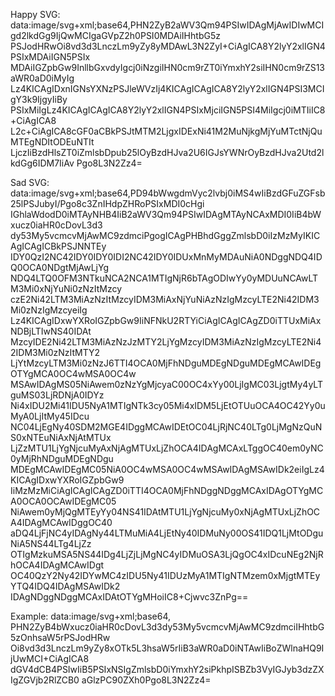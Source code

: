 <!-- ## Foundry

**Foundry is a blazing fast, portable and modular toolkit for Ethereum application development written in Rust.**

Foundry consists of:

-   **Forge**: Ethereum testing framework (like Truffle, Hardhat and DappTools).
-   **Cast**: Swiss army knife for interacting with EVM smart contracts, sending transactions and getting chain data.
-   **Anvil**: Local Ethereum node, akin to Ganache, Hardhat Network.
-   **Chisel**: Fast, utilitarian, and verbose solidity REPL.

## Documentation

https://book.getfoundry.sh/

## Usage

### Build

```shell
$ forge build
```

### Test

```shell
$ forge test
```

### Format

```shell
$ forge fmt
```

### Gas Snapshots

```shell
$ forge snapshot
```

### Anvil

```shell
$ anvil
```

### Deploy

```shell
$ forge script script/Counter.s.sol:CounterScript --rpc-url <your_rpc_url> --private-key <your_private_key>
```

### Cast

```shell
$ cast <subcommand>
```

### Help

```shell
$ forge --help
$ anvil --help
$ cast --help
``` -->

Happy SVG:
data:image/svg+xml;base64,PHN2ZyB2aWV3Qm94PSIwIDAgMjAwIDIwMCIgd2lkdGg9IjQwMCIgaGVpZ2h0PSI0MDAiIHhtbG5z
PSJodHRwOi8vd3d3LnczLm9yZy8yMDAwL3N2ZyI+CiAgICA8Y2lyY2xlIGN4PSIxMDAiIGN5PSIx
MDAiIGZpbGw9InllbGxvdyIgcj0iNzgiIHN0cm9rZT0iYmxhY2siIHN0cm9rZS13aWR0aD0iMyIg
Lz4KICAgIDxnIGNsYXNzPSJleWVzIj4KICAgICAgICA8Y2lyY2xlIGN4PSI3MCIgY3k9IjgyIiBy
PSIxMiIgLz4KICAgICAgICA8Y2lyY2xlIGN4PSIxMjciIGN5PSI4MiIgcj0iMTIiIC8+CiAgICA8
L2c+CiAgICA8cGF0aCBkPSJtMTM2LjgxIDExNi41M2MuNjkgMjYuMTctNjQuMTEgNDItODEuNTIt
LjczIiBzdHlsZT0iZmlsbDpub25lOyBzdHJva2U6IGJsYWNrOyBzdHJva2Utd2lkdGg6IDM7IiAv
Pgo8L3N2Zz4=

Sad SVG: data:image/svg+xml;base64,PD94bWwgdmVyc2lvbj0iMS4wIiBzdGFuZGFsb25lPSJubyI/Pgo8c3ZnIHdpZHRoPSIxMDI0cHgi
IGhlaWdodD0iMTAyNHB4IiB2aWV3Qm94PSIwIDAgMTAyNCAxMDI0IiB4bWxucz0iaHR0cDovL3d3
dy53My5vcmcvMjAwMC9zdmciPgogICAgPHBhdGggZmlsbD0iIzMzMyIKICAgICAgICBkPSJNNTEy
IDY0QzI2NC42IDY0IDY0IDI2NC42IDY0IDUxMnMyMDAuNiA0NDggNDQ4IDQ0OCA0NDgtMjAwLjYg
NDQ4LTQ0OFM3NTkuNCA2NCA1MTIgNjR6bTAgODIwYy0yMDUuNCAwLTM3Mi0xNjYuNi0zNzItMzcy
czE2Ni42LTM3MiAzNzItMzcyIDM3MiAxNjYuNiAzNzIgMzcyLTE2Ni42IDM3Mi0zNzIgMzcyeiIg
Lz4KICAgIDxwYXRoIGZpbGw9IiNFNkU2RTYiCiAgICAgICAgZD0iTTUxMiAxNDBjLTIwNS40IDAt
MzcyIDE2Ni42LTM3MiAzNzJzMTY2LjYgMzcyIDM3MiAzNzIgMzcyLTE2Ni42IDM3Mi0zNzItMTY2
LjYtMzcyLTM3Mi0zNzJ6TTI4OCA0MjFhNDguMDEgNDguMDEgMCAwIDEgOTYgMCA0OC4wMSA0OC4w
MSAwIDAgMS05NiAwem0zNzYgMjcyaC00OC4xYy00LjIgMC03LjgtMy4yLTguMS03LjRDNjA0IDYz
Ni4xIDU2Mi41IDU5NyA1MTIgNTk3cy05Mi4xIDM5LjEtOTUuOCA4OC42Yy0uMyA0LjItMy45IDcu
NC04LjEgNy40SDM2MGE4IDggMCAwIDEtOC04LjRjNC40LTg0LjMgNzQuNS0xNTEuNiAxNjAtMTUx
LjZzMTU1LjYgNjcuMyAxNjAgMTUxLjZhOCA4IDAgMCAxLTggOC40em0yNC0yMjRhNDguMDEgNDgu
MDEgMCAwIDEgMC05NiA0OC4wMSA0OC4wMSAwIDAgMSAwIDk2eiIgLz4KICAgIDxwYXRoIGZpbGw9
IiMzMzMiCiAgICAgICAgZD0iTTI4OCA0MjFhNDggNDggMCAxIDAgOTYgMCA0OCA0OCAwIDEgMC05
NiAwem0yMjQgMTEyYy04NS41IDAtMTU1LjYgNjcuMy0xNjAgMTUxLjZhOCA4IDAgMCAwIDggOC40
aDQ4LjFjNC4yIDAgNy44LTMuMiA4LjEtNy40IDMuNy00OS41IDQ1LjMtODguNiA5NS44LTg4LjZz
OTIgMzkuMSA5NS44IDg4LjZjLjMgNC4yIDMuOSA3LjQgOC4xIDcuNEg2NjRhOCA4IDAgMCAwIDgt
OC40QzY2Ny42IDYwMC4zIDU5Ny41IDUzMyA1MTIgNTMzem0xMjgtMTEyYTQ4IDQ4IDAgMSAwIDk2
IDAgNDggNDggMCAxIDAtOTYgMHoiIC8+Cjwvc3ZnPg==

Example:
data:image/svg+xml;base64,
PHN2ZyB4bWxucz0iaHR0cDovL3d3dy53My5vcmcvMjAwMC9zdmciIHhtbG5zOnhsaW5rPSJodHRw
Oi8vd3d3LnczLm9yZy8xOTk5L3hsaW5rIiB3aWR0aD0iNTAwIiBoZWlnaHQ9IjUwMCI+CiAgICA8
dGV4dCB4PSIwIiB5PSIxNSIgZmlsbD0iYmxhY2siPkhpISBZb3VyIGJyb3dzZXIgZGVjb2RlZCB0
aGlzPC90ZXh0Pgo8L3N2Zz4=
